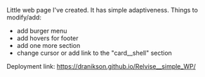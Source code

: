 Little web page I've created. It has simple adaptiveness.
Things to modify/add:
- add burger menu
- add hovers for footer
- add one more section
- change cursor or add link to the "card__shell" section

Deployment link:
https://dranikson.github.io/Relvise__simple_WP/
